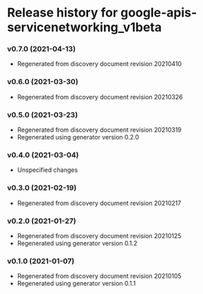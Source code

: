 # Release history for google-apis-servicenetworking_v1beta

### v0.7.0 (2021-04-13)

* Regenerated from discovery document revision 20210410

### v0.6.0 (2021-03-30)

* Regenerated from discovery document revision 20210326

### v0.5.0 (2021-03-23)

* Regenerated from discovery document revision 20210319
* Regenerated using generator version 0.2.0

### v0.4.0 (2021-03-04)

* Unspecified changes

### v0.3.0 (2021-02-19)

* Regenerated from discovery document revision 20210217

### v0.2.0 (2021-01-27)

* Regenerated from discovery document revision 20210125
* Regenerated using generator version 0.1.2

### v0.1.0 (2021-01-07)

* Regenerated from discovery document revision 20210105
* Regenerated using generator version 0.1.1

